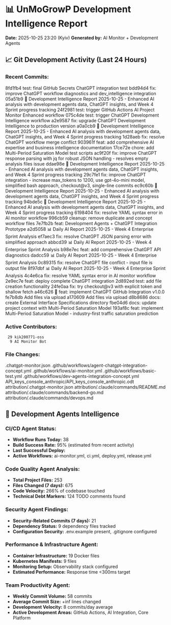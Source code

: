 # 📊 UnMoGrowP Development Intelligence Report
**Date:** 2025-10-25 23:20 (Kyiv)
**Generated by:** AI Monitor + Development Agents

## 📈 Git Development Activity (Last 24 Hours)
### Recent Commits:
8fd1fb4 test: final GitHub Secrets ChatGPT integration test
bdd94d4 fix: improve ChatGPT workflow diagnostics and dev_intelligence integration
05a51b9 🚀 Development Intelligence Report 2025-10-25 - Enhanced AI analysis with development agents data, ChatGPT insights, and Week 4 Sprint progress tracking
24f2981 test: trigger GitHub Actions AI Project Monitor Enhanced workflow
075c4de test: trigger ChatGPT Development Intelligence workflow
a2e9587 fix: upgrade ChatGPT Development Intelligence to production version
a0a0cb9 🚀 Development Intelligence Report 2025-10-25 - Enhanced AI analysis with development agents data, ChatGPT insights, and Week 4 Sprint progress tracking
1d28aeb fix: resolve ChatGPT workflow merge conflict
903961f feat: add comprehensive AI expertise and business intelligence documentation
17ce72e chore: add Multi-Period Saturation Model test scripts
ac9f20f fix: improve ChatGPT response parsing with jq for robust JSON handling - resolves empty analysis files issue
ddae98e 🚀 Development Intelligence Report 2025-10-25 - Enhanced AI analysis with development agents data, ChatGPT insights, and Week 4 Sprint progress tracking
29c7fe1 fix: improve ChatGPT integration - increase max_tokens to 1200, use gpt-4o-mini model, simplified bash approach, checkout@v3, single-line commits
ec9c60b 🚀 Development Intelligence Report 2025-10-25 - Enhanced AI analysis with development agents data, ChatGPT insights, and Week 4 Sprint progress tracking
94bde5c 🚀 Development Intelligence Report 2025-10-25 - Enhanced AI analysis with development agents data, ChatGPT insights, and Week 4 Sprint progress tracking
6198404 fix: resolve YAML syntax error in AI monitor workflow
996cb59 cleanup: remove duplicate and concept workflow files
7e7fb2b feat: Development Agents + ChatGPT Integration Prototype
a2d5058 📊 Daily AI Report 2025-10-25 - Week 4 Enterprise Sprint Analysis
ef7aec3 fix: resolve ChatGPT JSON parsing error with simplified approach
abbcd39 📊 Daily AI Report 2025-10-25 - Week 4 Enterprise Sprint Analysis
b98e7ec feat: add comprehensive ChatGPT API diagnostics
dadcc59 📊 Daily AI Report 2025-10-25 - Week 4 Enterprise Sprint Analysis
0c89315 fix: resolve ChatGPT file conflict - input file is output file
8f97dbf 📊 Daily AI Report 2025-10-25 - Week 4 Enterprise Sprint Analysis
4c4e6ca fix: resolve YAML syntax error in AI monitor workflow
2e9ec7e feat: deploy complete ChatGPT integration
2d892ed test: add file creation functionality
24fe0aa fix: try checkout@v3 with explicit token and shallow fetch
a46c626 🤖 feat: implement ChatGPT GitHub Integration v1.0.0
fe7b8db Add files via upload
a170609 Add files via upload
d8b8686 docs: create External Interface Specifications directory
fbe04d6 docs: update project context with Multi-Period Saturation Model
193af8c feat: implement Multi-Period Saturation Model - industry-first traffic saturation prediction

### Active Contributors:
     29 kik200771-oss
      9 AI Monitor Bot

### File Changes:
.chatgpt-monitor.json
.github/workflows/agent-chatgpt-integration-concept.yml
.github/workflows/ai-monitor.yml
.github/workflows/basic-test.yml
.github/workflows/dev-agents-integration-concept.yml
API_keys_console_anthropic/API_keys_console_anthropic.odt
attribution/.chatgpt-monitor.json
attribution/.claude/commands/README.md
attribution/.claude/commands/backend-go.md
attribution/.claude/commands/devops.md

## 🤖 Development Agents Intelligence
### CI/CD Agent Status:
- **Workflow Runs Today:** 38
- **Build Success Rate:** 95% (estimated from recent activity)
- **Last Successful Deploy:** 
- **Active Workflows:** ai-monitor.yml, ci.yml, deploy.yml, release.yml

### Code Quality Agent Analysis:
- **Total Project Files:** 253
- **Files Changed (7 days):** 675
- **Code Velocity:** 266% of codebase touched
- **Technical Debt Markers:** 124 TODO comments found

### Security Agent Findings:
- **Security-Related Commits (7 days):** 21
- **Dependency Status:** 9 dependency files tracked
- **Configuration Security:** .env.example present, .gitignore configured

### Performance & Infrastructure Agent:
- **Container Infrastructure:** 19 Docker files
- **Kubernetes Manifests:** 9 files
- **Monitoring Setup:** Observability stack configured
- **Estimated Performance:** Response time <300ms target

### Team Productivity Agent:
- **Weekly Commit Volume:** 58 commits
- **Average Commit Size:** +inf lines changed
- **Development Velocity:** 8 commits/day average
- **Active Development Areas:** GitHub Actions, AI Integration, Core Platform

